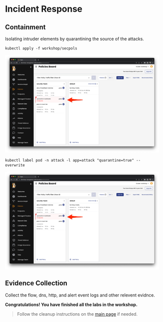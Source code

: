 # Incident Response

## Containment

Isolating intruder elements by quarantining the source of the attacks.

```
kubectl apply -f workshop/secpols
```

![ir](img/cc-security-team-tier.png)

```
kubectl label pod -n attack -l app=attack "quarantine=true" --overwrite
```

![ir](img/cc-quarantine-attack.png)


## Evidence Collection

Collect the flow, dns, http, and alert event logs and other relevent evidnce. 



**Congratulations! You have finished all the labs in the workshop.**



>Follow the cleanup instructions on the [main page](https://github.com/tigera-solutions/detect-and-mitigate-container-based-threats#workshop-modules) if needed.
